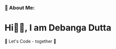 <h3>💫 About Me: </h3>
<h1> Hi👋🏻, I am Debanga Dutta </h1> 
🔭 Let's Code </ > - together 🔁

<!-- Proudly created with GPRM ( https://gprm.itsvg.in ) -->
